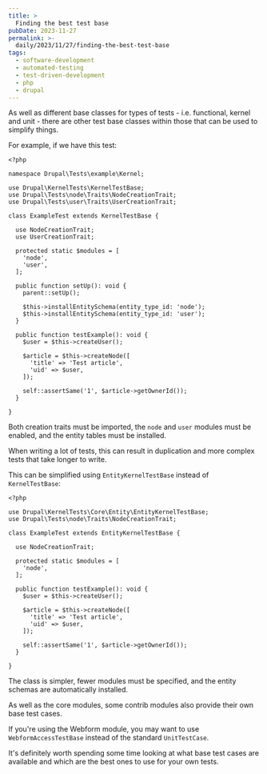 ```yaml
---
title: >
  Finding the best test base
pubDate: 2023-11-27
permalink: >-
  daily/2023/11/27/finding-the-best-test-base
tags:
  - software-development
  - automated-testing
  - test-driven-development
  - php
  - drupal
---
```


As well as different base classes for types of tests - i.e. functional, kernel and unit - there are other test base classes within those that can be used to simplify things.

For example, if we have this test:

```language-php
<?php

namespace Drupal\Tests\example\Kernel;

use Drupal\KernelTests\KernelTestBase;
use Drupal\Tests\node\Traits\NodeCreationTrait;
use Drupal\Tests\user\Traits\UserCreationTrait;

class ExampleTest extends KernelTestBase {

  use NodeCreationTrait;
  use UserCreationTrait;

  protected static $modules = [
    'node',
    'user',
  ];

  public function setUp(): void {
    parent::setUp();

    $this->installEntitySchema(entity_type_id: 'node');
    $this->installEntitySchema(entity_type_id: 'user');
  }

  public function testExample(): void {
    $user = $this->createUser();

    $article = $this->createNode([
      'title' => 'Test article',
      'uid' => $user,
    ]);

    self::assertSame('1', $article->getOwnerId());
  }

}
```

Both creation traits must be imported, the `node` and `user` modules must be enabled, and the entity tables must be installed.

When writing a lot of tests, this can result in duplication and more complex tests that take longer to write.

This can be simplified using `EntityKernelTestBase` instead of `KernelTestBase`:

```language-php
<?php

use Drupal\KernelTests\Core\Entity\EntityKernelTestBase;
use Drupal\Tests\node\Traits\NodeCreationTrait;

class ExampleTest extends EntityKernelTestBase {

  use NodeCreationTrait;

  protected static $modules = [
    'node',
  ];

  public function testExample(): void {
    $user = $this->createUser();

    $article = $this->createNode([
      'title' => 'Test article',
      'uid' => $user,
    ]);

    self::assertSame('1', $article->getOwnerId());
  }

}
```

The class is simpler, fewer modules must be specified, and the entity schemas are automatically installed.

As well as the core modules, some contrib modules also provide their own base test cases.

If you're using the Webform module, you may want to use `WebformAccessTestBase` instead of the standard `UnitTestCase`.

It's definitely worth spending some time looking at what base test cases are available and which are the best ones to use for your own tests.
